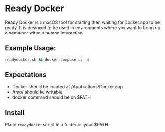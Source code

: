 # Ready Docker

Ready Docker is a macOS tool for starting then waiting for Docker.app to be ready. It is designed to be used in environments where you want to bring up a container without human interaction.

## Example Usage:

```bash
readydocker.sh && docker-compose up -d
```

## Expectations

- Docker should be located at /Applications/Docker.app
- /tmp/ should be writable
- docker command should be on $PATH

## Install

Place `readydocker` script in a folder on your $PATH.
